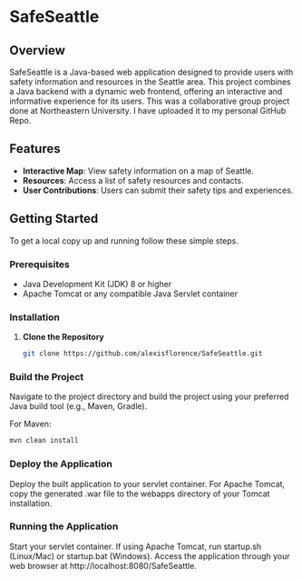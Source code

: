 # SafeSeattle

## Overview
SafeSeattle is a Java-based web application designed to provide users with safety information and resources in the Seattle area. This project combines a Java backend with a dynamic web frontend, offering an interactive and informative experience for its users. This was a collaborative group project done at Northeastern University. I have uploaded it to my personal GitHub Repo. 

## Features

- **Interactive Map**: View safety information on a map of Seattle.
- **Resources**: Access a list of safety resources and contacts.
- **User Contributions**: Users can submit their safety tips and experiences.

## Getting Started

To get a local copy up and running follow these simple steps.

### Prerequisites

- Java Development Kit (JDK) 8 or higher
- Apache Tomcat or any compatible Java Servlet container

### Installation

1. **Clone the Repository**

   ```sh
   git clone https://github.com/alexisflorence/SafeSeattle.git

### Build the Project

Navigate to the project directory and build the project using your preferred Java build tool (e.g., Maven, Gradle).

For Maven:
```sh
mvn clean install
```

### Deploy the Application

Deploy the built application to your servlet container. For Apache Tomcat, copy the generated .war file to the webapps directory of your Tomcat installation.

### Running the Application
Start your servlet container. If using Apache Tomcat, run startup.sh (Linux/Mac) or startup.bat (Windows).
Access the application through your web browser at http://localhost:8080/SafeSeattle.

